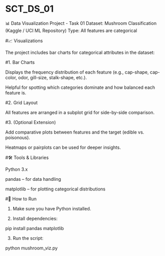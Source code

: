 # SCT_DS_01
📊 Data Visualization Project - Task 01
Dataset: Mushroom Classification (Kaggle / UCI ML Repository)
Type: All features are categorical

#📈 Visualizations

The project includes bar charts for categorical attributes in the dataset:

#1. Bar Charts

Displays the frequency distribution of each feature (e.g., cap-shape, cap-color, odor, gill-size, stalk-shape, etc.).

Helpful for spotting which categories dominate and how balanced each feature is.

#2. Grid Layout

All features are arranged in a subplot grid for side-by-side comparison.

#3. (Optional Extension)

Add comparative plots between features and the target (edible vs. poisonous).

Heatmaps or pairplots can be used for deeper insights.

#🛠 Tools & Libraries

Python 3.x

pandas – for data handling

matplotlib – for plotting categorical distributions

#📌 How to Run

1. Make sure you have Python installed.

2. Install dependencies:

pip install pandas matplotlib

3. Run the script:

python mushroom_viz.py
